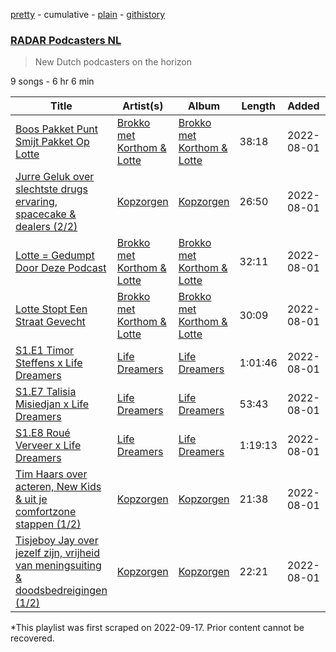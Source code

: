 [pretty](/playlists/pretty/37i9dQZF1DXdLq8FgDUnAg.md) - cumulative - [plain](/playlists/plain/37i9dQZF1DXdLq8FgDUnAg) - [githistory](https://github.githistory.xyz/mackorone/spotify-playlist-archive/blob/main/playlists/plain/37i9dQZF1DXdLq8FgDUnAg)

### [RADAR Podcasters NL](https://open.spotify.com/playlist/37i9dQZF1DXdLq8FgDUnAg)

> New Dutch podcasters on the horizon

9 songs - 6 hr 6 min

| Title | Artist(s) | Album | Length | Added | Removed |
|---|---|---|---|---|---|
| [Boos Pakket Punt Smijt Pakket Op Lotte](https://open.spotify.com/episode/3UEFl6wN1FltL8hMzMflqe) | [Brokko met Korthom & Lotte](https://open.spotify.com/show/1tXV3hVOnOb9JKq15Yut9c) | [Brokko met Korthom & Lotte](https://open.spotify.com/show/1tXV3hVOnOb9JKq15Yut9c) | 38:18 | 2022-08-01 | 2023-01-20 |
| [Jurre Geluk over slechtste drugs ervaring, spacecake & dealers \(2/2\)](https://open.spotify.com/episode/5rJbMN51ce9ZSsJiorloTO) | [Kopzorgen](https://open.spotify.com/show/4zHNoxs9at4XuSyO8lXBxj) | [Kopzorgen](https://open.spotify.com/show/4zHNoxs9at4XuSyO8lXBxj) | 26:50 | 2022-08-01 | 2023-01-20 |
| [Lotte = Gedumpt Door Deze Podcast](https://open.spotify.com/episode/6PcCgfZGWS15dZtn5IMlbf) | [Brokko met Korthom & Lotte](https://open.spotify.com/show/1tXV3hVOnOb9JKq15Yut9c) | [Brokko met Korthom & Lotte](https://open.spotify.com/show/1tXV3hVOnOb9JKq15Yut9c) | 32:11 | 2022-08-01 | 2023-01-20 |
| [Lotte Stopt Een Straat Gevecht](https://open.spotify.com/episode/4QPm6FdyRN019HocpMwCac) | [Brokko met Korthom & Lotte](https://open.spotify.com/show/1tXV3hVOnOb9JKq15Yut9c) | [Brokko met Korthom & Lotte](https://open.spotify.com/show/1tXV3hVOnOb9JKq15Yut9c) | 30:09 | 2022-08-01 | 2023-01-20 |
| [S1.E1 Timor Steffens x Life Dreamers](https://open.spotify.com/episode/2zjXDH6Gv1l7ZCDJP4DS2L) | [Life Dreamers ](https://open.spotify.com/show/77cvo3CV67sUwKHluaCG99) | [Life Dreamers ](https://open.spotify.com/show/77cvo3CV67sUwKHluaCG99) | 1:01:46 | 2022-08-01 | 2023-01-20 |
| [S1.E7 Talisia Misiedjan x Life Dreamers](https://open.spotify.com/episode/6OgIdb3LtUDCq0KP5JY0Yq) | [Life Dreamers ](https://open.spotify.com/show/77cvo3CV67sUwKHluaCG99) | [Life Dreamers ](https://open.spotify.com/show/77cvo3CV67sUwKHluaCG99) | 53:43 | 2022-08-01 | 2023-01-20 |
| [S1.E8 Roué Verveer x Life Dreamers](https://open.spotify.com/episode/2CErsYYlYcV4htiwNenJNd) | [Life Dreamers ](https://open.spotify.com/show/77cvo3CV67sUwKHluaCG99) | [Life Dreamers ](https://open.spotify.com/show/77cvo3CV67sUwKHluaCG99) | 1:19:13 | 2022-08-01 | 2023-01-20 |
| [Tim Haars over acteren, New Kids & uit je comfortzone stappen \(1/2\)](https://open.spotify.com/episode/7kfgvkO2wQAfBWNDmMziPr) | [Kopzorgen](https://open.spotify.com/show/4zHNoxs9at4XuSyO8lXBxj) | [Kopzorgen](https://open.spotify.com/show/4zHNoxs9at4XuSyO8lXBxj) | 21:38 | 2022-08-01 | 2023-01-20 |
| [Tisjeboy Jay over jezelf zijn, vrijheid van meningsuiting & doodsbedreigingen \(1/2\)](https://open.spotify.com/episode/1tYDa2SnX7X0tCyjiJ4NIo) | [Kopzorgen](https://open.spotify.com/show/4zHNoxs9at4XuSyO8lXBxj) | [Kopzorgen](https://open.spotify.com/show/4zHNoxs9at4XuSyO8lXBxj) | 22:21 | 2022-08-01 | 2023-01-20 |

\*This playlist was first scraped on 2022-09-17. Prior content cannot be recovered.

